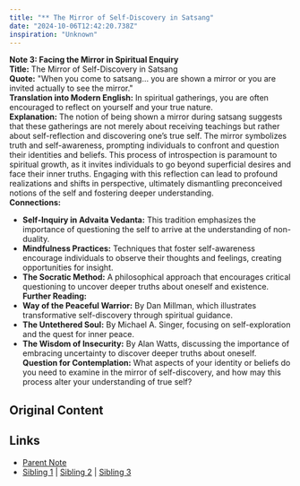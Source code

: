 ```yaml
---
title: "** The Mirror of Self-Discovery in Satsang"
date: "2024-10-06T12:42:20.738Z"
inspiration: "Unknown"
---
```


  
**Note 3: Facing the Mirror in Spiritual Enquiry**  
**Title:** The Mirror of Self-Discovery in Satsang  
**Quote:** "When you come to satsang... you are shown a mirror or you are invited actually to see the mirror."  
**Translation into Modern English:** In spiritual gatherings, you are often encouraged to reflect on yourself and your true nature.  
**Explanation:** The notion of being shown a mirror during satsang suggests that these gatherings are not merely about receiving teachings but rather about self-reflection and discovering one’s true self. The mirror symbolizes truth and self-awareness, prompting individuals to confront and question their identities and beliefs. This process of introspection is paramount to spiritual growth, as it invites individuals to go beyond superficial desires and face their inner truths. Engaging with this reflection can lead to profound realizations and shifts in perspective, ultimately dismantling preconceived notions of the self and fostering deeper understanding.  
**Connections:**  
- **Self-Inquiry in Advaita Vedanta:** This tradition emphasizes the importance of questioning the self to arrive at the understanding of non-duality.  
- **Mindfulness Practices:** Techniques that foster self-awareness encourage individuals to observe their thoughts and feelings, creating opportunities for insight.  
- **The Socratic Method:** A philosophical approach that encourages critical questioning to uncover deeper truths about oneself and existence.  
**Further Reading:**  
- **Way of the Peaceful Warrior:** By Dan Millman, which illustrates transformative self-discovery through spiritual guidance.  
- **The Untethered Soul:** By Michael A. Singer, focusing on self-exploration and the quest for inner peace.  
- **The Wisdom of Insecurity:** By Alan Watts, discussing the importance of embracing uncertainty to discover deeper truths about oneself.  
**Question for Contemplation:** What aspects of your identity or beliefs do you need to examine in the mirror of self-discovery, and how may this process alter your understanding of true self?  


## Original Content



## Links

- [Parent Note](/parent-note.md)
- [Sibling 1](/zettel1.md) | [Sibling 2](/zettel2.md) | [Sibling 3](/zettel3.md)
